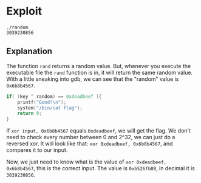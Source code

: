 # Exploit
```
./random
3039230856
```

## Explanation
The function `rand` returns a random value. But, whenever you execute the executable file the `rand` function is in, it will return the same random value.
With a little sneaking into gdb, we can see that the "random" value is `0x6b8b4567`.
```c
if( (key ^ random) == 0xdeadbeef ){
	printf("Good!\n");
	system("/bin/cat flag");
	return 0;
}
```
If `xor input, 0x6b8b4567` equals `0xdeadbeef`, we will get the flag.
We don't need to check every number between 0 and 2^32, we can just do a reversed xor. It will look like that: `xor 0xdeadbeef, 0x6b8b4567`,
and compares it to our input.

Now, we just need to know what is the value of `xor 0xdeadbeef, 0x6b8b4567`, this is the correct input.
The value is `0xb526fb88`, in decimal it is `3039230856`.
